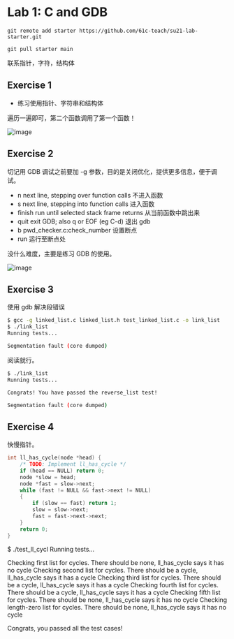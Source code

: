 # Lab 1: C and GDB

`git remote add starter https://github.com/61c-teach/su21-lab-starter.git`

`git pull starter main` 

联系指针，字符，结构体

## Exercise 1

* 练习使用指针、字符串和结构体

遍历一遍即可，第二个函数调用了第一个函数！

![image](https://cdn.jsdelivr.net/gh/weijiew/pic@master/images/image.4kujg1srfda0.webp)

## Exercise 2

切记用 GDB 调试之前要加 -g 参数，目的是关闭优化，提供更多信息，便于调试。

* n next line, stepping over function calls 不进入函数
* s next line, stepping into function calls 进入函数
* finish run until selected stack frame returns 从当前函数中跳出来
* quit exit GDB; also q or EOF (eg C-d) 退出 gdb 
* b pwd_checker.c:check_number  设置断点
* run 运行至断点处

没什么难度，主要是练习 GDB 的使用。

![image](https://cdn.jsdelivr.net/gh/weijiew/pic@master/images/image.4330lbpwec80.webp)

## Exercise 3

使用 gdb 解决段错误

```sh
$ gcc -g linked_list.c linked_list.h test_linked_list.c -o link_list
$ ./link_list 
Running tests...

Segmentation fault (core dumped)
```

阅读就行。

```sh
$ ./link_list 
Running tests...

Congrats! You have passed the reverse_list test!

Segmentation fault (core dumped)
```

## Exercise 4

快慢指针。

```cpp
int ll_has_cycle(node *head) {
    /* TODO: Implement ll_has_cycle */
    if (head == NULL) return 0;
    node *slow = head;
    node *fast = slow->next;
    while (fast != NULL && fast->next != NULL)
    {
        if (slow == fast) return 1;
        slow = slow->next;
        fast = fast->next->next;
    }
    return 0;
}
```

$ ./test_ll_cycl
Running tests...

Checking first list for cycles. There should be none, ll_has_cycle says it has no cycle
Checking second list for cycles. There should be a cycle, ll_has_cycle says it has a cycle
Checking third list for cycles. There should be a cycle, ll_has_cycle says it has a cycle
Checking fourth list for cycles. There should be a cycle, ll_has_cycle says it has a cycle
Checking fifth list for cycles. There should be none, ll_has_cycle says it has no cycle
Checking length-zero list for cycles. There should be none, ll_has_cycle says it has no cycle

Congrats, you passed all the test cases!